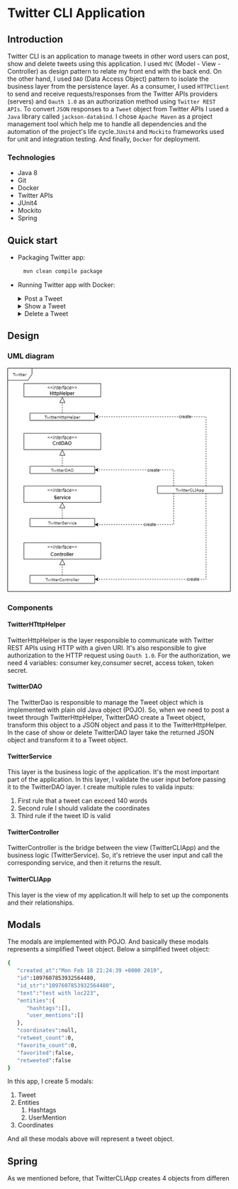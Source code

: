 # Twitter CLI Application

## Introduction
Twitter CLI is an application to manage tweets in other word users can post, show and delete tweets using this application. I used `MVC` (Model - View - Controller) as design pattern to relate my front end with the back end. On the other hand, I used `DAO` (Data Access Object) pattern to isolate the business layer from the persistence layer. As a consumer, I used `HTTPClient` to send and receive requests/responses from the Twitter APIs providers (servers) and `Oauth 1.0` as an authorization method using `Twitter REST APIs`. 
To convert `JSON` responses to a `Tweet` object from Twitter APIs I used a `Java` library called `jackson-databind`. I chose `Apache Maven` as a project management tool which help me to handle all dependencies and the automation of the project's life cycle.`JUnit4` and `Mockito` frameworks used for unit and integration testing. And finally, `Docker` for deployment.

### Technologies
* Java 8
* Git
* Docker
* Twitter APIs
* JUnit4
* Mockito
* Spring

## Quick start
* Packaging Twitter app:
 ```bash
      mvn clean compile package
 ```
* Running Twitter app with Docker:
    <details><summary>Post a Tweet</summary>
        <p>
      Arguments:
      
  |   | Argument           | Description |
  |---|--------------------| -------------------------- |
       | 1 | tweet_text         | tweet_text cannot exceed 140 UTF-8 encoded characters |
       | 2 | latitude:longitude | Geo location |
    
        ```bash
            docker run --rm \
            -e consumerKey=YOUR_VALUE \
            -e consumerSecret=YOUR_VALUE \
            -e accessToken=YOUR_VALUE \
            -e tokenSecret=YOUR_VALUE \
            georgeshomsy/twitter_app post "arg1" "arg2"
        ```
    </p>
    </details>
    
    <details><summary>Show a Tweet</summary>
    <p>
      Arguments:
    
    |   | Argument           | Description | 
  |---|--------------------| -------------------------- |
    | 1 | tweet_id      | Tweet ID. Same as id_str in the tweet object |
    | 2 | [field1,fields2] | A comma-separated list of top-level fields from the tweet object (similar to SELECT clause in SQL) |
    
        ```bash
            docker run --rm \
            -e consumerKey=YOUR_VALUE \
            -e consumerSecret=YOUR_VALUE \
            -e accessToken=YOUR_VALUE \
            -e tokenSecret=YOUR_VALUE \
            georgeshomsy/twitter_app show "arg1" "arg2"
        ```
    </p>
    </details>

    <details><summary>Delete a Tweet</summary>
    <p>
      Arguments:

  |   | Argument  | Description |
  |-----------|--------------------| -------------------------- |
  | 1 | tweet_ids | A comma-separated list of tweets |

        ```bash
            docker run --rm \
            -e consumerKey=YOUR_VALUE \
            -e consumerSecret=YOUR_VALUE \
            -e accessToken=YOUR_VALUE \
            -e tokenSecret=YOUR_VALUE \
            georgeshomsy/twitter_app delete "arg1"
        ```
    </p>
    </details>
  
## Design
### UML diagram
![This is an image](assests/TwitterUML.jpg)

### Components
#### TwitterHTttpHelper
TwitterHttpHelper is the layer responsible to communicate with Twitter REST APIs using HTTP with a given URI. It's also responsible to give authorization to the HTTP request using `Oauth 1.0`. For the authorization, we need 4 variables: consumer key,consumer secret, access token, token secret.

#### TwitterDAO
The TwitterDao is responsible to manage the Tweet object which is implemented with plain old Java object (POJO). So, when we need to post a tweet through TwitterHttpHelper, TwitterDAO create a Tweet object, transform this object to a JSON object and pass it to the TwitterHttpHelper.
In the case of show or delete TwitterDAO layer take the returned JSON object and transform it to a Tweet object.

#### TwitterService
This layer is the business logic of the application. It's the most important part of the application. In this layer, I validate the user input before passing it to the TwitterDAO layer.
I create multiple rules to valida inputs:
  1. First rule that a tweet can exceed 140 words
  2. Second rule I should validate the coordinates
  3. Third rule if the tweet ID is valid

#### TwitterController
TwitterController is the bridge between the view (TwitterCLIApp) and the business logic (TwitterService). So, it's retrieve the user input and call the corresponding service, and then it returns the result.

#### TwitterCLIApp
This layer is the view of my application.It will help to set up the components and their relationships.

## Modals
The modals are implemented with POJO. And basically these modals represents a simplified Tweet object.
Below a simplified tweet object:
```bash
{
   "created_at":"Mon Feb 18 21:24:39 +0000 2019",
   "id":1097607853932564480,
   "id_str":"1097607853932564480",
   "text":"test with loc223",
   "entities":{
      "hashtags":[],      
      "user_mentions":[]  
   },
   "coordinates":null,   
   "retweet_count":0,
   "favorite_count":0,
   "favorited":false,
   "retweeted":false
}
```
In this app, I create 5 modals:
  1. Tweet
  2. Entities
     1. Hashtags
     2. UserMention
  3. Coordinates

And all these modals above will represent a tweet object.

## Spring
As we mentioned before, that TwitterCLIApp creates 4 objects from differen